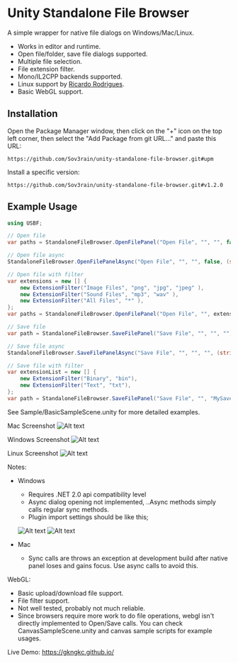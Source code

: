 # Unity Standalone File Browser

A simple wrapper for native file dialogs on Windows/Mac/Linux.

- Works in editor and runtime.
- Open file/folder, save file dialogs supported.
- Multiple file selection.
- File extension filter.
- Mono/IL2CPP backends supported.
- Linux support by [Ricardo Rodrigues](https://github.com/RicardoEPRodrigues).
- Basic WebGL support.

## Installation

Open the Package Manager window, then click on the "+" icon on the top left corner, then select the "Add Package from git URL..." and paste this URL:

`https://github.com/Sov3rain/unity-standalone-file-browser.git#upm`

Install a specific version:

`https://github.com/Sov3rain/unity-standalone-file-browser.git#v1.2.0`

## Example Usage

```csharp
using USBF;

// Open file
var paths = StandaloneFileBrowser.OpenFilePanel("Open File", "", "", false);

// Open file async
StandaloneFileBrowser.OpenFilePanelAsync("Open File", "", "", false, (string[] paths) => {  });

// Open file with filter
var extensions = new [] {
    new ExtensionFilter("Image Files", "png", "jpg", "jpeg" ),
    new ExtensionFilter("Sound Files", "mp3", "wav" ),
    new ExtensionFilter("All Files", "*" ),
};
var paths = StandaloneFileBrowser.OpenFilePanel("Open File", "", extensions, true);

// Save file
var path = StandaloneFileBrowser.SaveFilePanel("Save File", "", "", "");

// Save file async
StandaloneFileBrowser.SaveFilePanelAsync("Save File", "", "", "", (string path) => {  });

// Save file with filter
var extensionList = new [] {
    new ExtensionFilter("Binary", "bin"),
    new ExtensionFilter("Text", "txt"),
};
var path = StandaloneFileBrowser.SaveFilePanel("Save File", "", "MySaveFile", extensionList);
```
See Sample/BasicSampleScene.unity for more detailed examples.

Mac Screenshot
![Alt text](/Images/sfb_mac.jpg?raw=true "Mac")

Windows Screenshot
![Alt text](/Images/sfb_win.jpg?raw=true "Win")

Linux Screenshot
![Alt text](/Images/sfb_linux.jpg?raw=true "Win")

Notes:
- Windows
    * Requires .NET 2.0 api compatibility level 
    * Async dialog opening not implemented, ..Async methods simply calls regular sync methods.
    * Plugin import settings should be like this;
    
    ![Alt text](/Images/win_import_1.jpg?raw=true "Plugin Import Ookii") ![Alt text](/Images/win_import_2.jpg?raw=true "Plugin Import System.Forms")
    
- Mac
    * Sync calls are throws an exception at development build after native panel loses and gains focus. Use async calls to avoid this.

WebGL:
 - Basic upload/download file support.
 - File filter support.
 - Not well tested, probably not much reliable.
 - Since browsers require more work to do file operations, webgl isn't directly implemented to Open/Save calls. You can check CanvasSampleScene.unity and canvas sample scripts for example usages.

 Live Demo: https://gkngkc.github.io/
